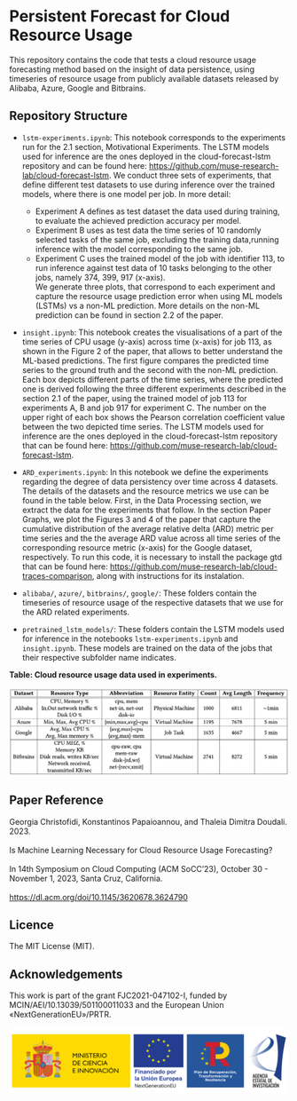 # Persistent Forecast for Cloud Resource Usage
This repository contains the code that tests a cloud resource usage forecasting method based on the insight of data persistence, using timeseries of resource usage from publicly available datasets released by Alibaba, Azure, Google and Bitbrains.

## Repository Structure <br />

* `lstm-experiments.ipynb`: This notebook corresponds to the experiments run for the 2.1 section, Motivational Experiments. The LSTM models used for inference are the ones deployed in the cloud-forecast-lstm repository and can be found here: https://github.com/muse-research-lab/cloud-forecast-lstm. 
We conduct three sets of experiments, that define different test datasets to use during inference over the trained models, where there is one model per job. In more detail:
    * Experiment A defines as test dataset the data used during training, to evaluate the achieved prediction accuracy per model.
    * Experiment B uses as test data the time series of 10 randomly selected tasks of the same job, excluding the training data,running inference with the model corresponding to the same job.
    * Experiment C uses the trained model of the job with identifier 113, to run inference against test data of 10 tasks belonging to the other jobs, namely 374, 399, 917 (x-axis).     
We generate three plots, that correspond to each experiment and capture the resource usage prediction error when using ML models (LSTMs) vs a non-ML prediction. More details on the non-ML prediction can be found in section 2.2 of the paper.

* `insight.ipynb`: This notebook creates the visualisations of a part of the time series of CPU usage (y-axis) across time (x-axis) for job 113, as shown in the Figure 2 of the paper, that allows to better understand the ML-based predictions. The first figure compares the predicted time series to the ground truth and the second with the non-ML prediction. Each box depicts different parts of the time series, where the predicted one is derived following the three different experiments described in the section 2.1 of the paper, using the trained model of job 113 for experiments A, B and job 917 for experiment C. The number on the upper right of each box shows the Pearson correlation coefficient value between the two depicted time series. The LSTM models used for inference are the ones deployed in the cloud-forecast-lstm repository that can be found here: https://github.com/muse-research-lab/cloud-forecast-lstm. 

* `ARD_experiments.ipynb`: In this notebook we define the experiments regarding the degree of data persistency over time across 4 datasets. The details of the datasets and the resource metrics we use can be found in the table below. First, in the Data Processing section, we extract the data for the experiments that follow. In the section Paper Graphs, we plot the Figures 3 and 4 of the paper that capture the cumulative distribution of the average relative delta (ARD) metric per time series and the the average ARD value across all time series of the corresponding resource metric (x-axis) for the Google dataset, respectively. To run this code, it is necessary to install the package gtd that can be found here: https://github.com/muse-research-lab/cloud-traces-comparison, along with instructions for its instalation. <br /> 

* `alibaba/`, `azure/`, `bitbrains/`, `google/`: These folders contain the timeseries of resource usage of the respective datasets that we use for the ARD related experiments.
* `pretrained_lstm_models/`: These folders contain the LSTM models used for inference in the notebooks `lstm-experiments.ipynb` and `insight.ipynb`. These models are trained on the data of the jobs that their respective subfolder name indicates. 

**Table: Cloud resource usage data used in experiments.**  <br />  <br /> 
<img src="docs/images/Cloud Resource Usage Data.png" width="1000"/> 


## Paper Reference <br />
Georgia Christofidi, Konstantinos Papaioannou, and Thaleia Dimitra Doudali. 2023. <br /><br /> Is Machine Learning Necessary for Cloud Resource
Usage Forecasting? <br /><br />  In 14th Symposium on Cloud Computing (ACM SoCC’23), October 30 - November 1, 2023, Santa Cruz, California.  <br /> <br /> 
https://dl.acm.org/doi/10.1145/3620678.3624790 <br /> 

## Licence <br />
The MIT License (MIT).
 
## Acknowledgements <br />
This work is part of the grant FJC2021-047102-I, funded by MCIN/AEI/10.13039/501100011033 and the European Union «NextGenerationEU»/PRTR.<br />  <br /> 
<img src="docs/images/micin-financiadoUEnextgeneration-prtr-aei-1.png" width="1000"/>
